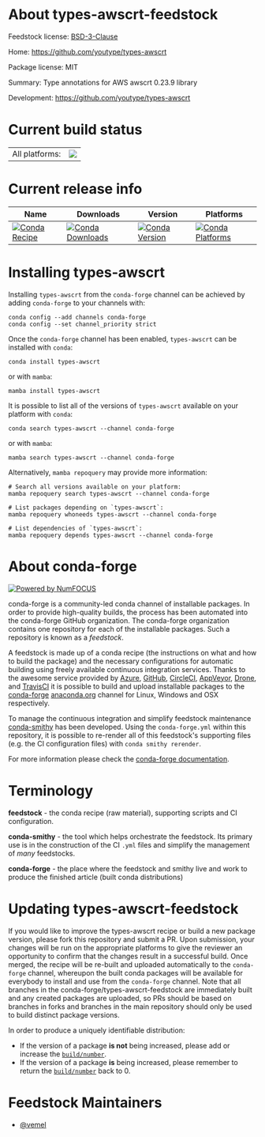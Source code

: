 About types-awscrt-feedstock
============================

Feedstock license: [BSD-3-Clause](https://github.com/conda-forge/types-awscrt-feedstock/blob/main/LICENSE.txt)

Home: https://github.com/youtype/types-awscrt

Package license: MIT

Summary: Type annotations for AWS awscrt 0.23.9 library

Development: https://github.com/youtype/types-awscrt

Current build status
====================


<table><tr><td>All platforms:</td>
    <td>
      <a href="https://dev.azure.com/conda-forge/feedstock-builds/_build/latest?definitionId=16879&branchName=main">
        <img src="https://dev.azure.com/conda-forge/feedstock-builds/_apis/build/status/types-awscrt-feedstock?branchName=main">
      </a>
    </td>
  </tr>
</table>

Current release info
====================

| Name | Downloads | Version | Platforms |
| --- | --- | --- | --- |
| [![Conda Recipe](https://img.shields.io/badge/recipe-types--awscrt-green.svg)](https://anaconda.org/conda-forge/types-awscrt) | [![Conda Downloads](https://img.shields.io/conda/dn/conda-forge/types-awscrt.svg)](https://anaconda.org/conda-forge/types-awscrt) | [![Conda Version](https://img.shields.io/conda/vn/conda-forge/types-awscrt.svg)](https://anaconda.org/conda-forge/types-awscrt) | [![Conda Platforms](https://img.shields.io/conda/pn/conda-forge/types-awscrt.svg)](https://anaconda.org/conda-forge/types-awscrt) |

Installing types-awscrt
=======================

Installing `types-awscrt` from the `conda-forge` channel can be achieved by adding `conda-forge` to your channels with:

```
conda config --add channels conda-forge
conda config --set channel_priority strict
```

Once the `conda-forge` channel has been enabled, `types-awscrt` can be installed with `conda`:

```
conda install types-awscrt
```

or with `mamba`:

```
mamba install types-awscrt
```

It is possible to list all of the versions of `types-awscrt` available on your platform with `conda`:

```
conda search types-awscrt --channel conda-forge
```

or with `mamba`:

```
mamba search types-awscrt --channel conda-forge
```

Alternatively, `mamba repoquery` may provide more information:

```
# Search all versions available on your platform:
mamba repoquery search types-awscrt --channel conda-forge

# List packages depending on `types-awscrt`:
mamba repoquery whoneeds types-awscrt --channel conda-forge

# List dependencies of `types-awscrt`:
mamba repoquery depends types-awscrt --channel conda-forge
```


About conda-forge
=================

[![Powered by
NumFOCUS](https://img.shields.io/badge/powered%20by-NumFOCUS-orange.svg?style=flat&colorA=E1523D&colorB=007D8A)](https://numfocus.org)

conda-forge is a community-led conda channel of installable packages.
In order to provide high-quality builds, the process has been automated into the
conda-forge GitHub organization. The conda-forge organization contains one repository
for each of the installable packages. Such a repository is known as a *feedstock*.

A feedstock is made up of a conda recipe (the instructions on what and how to build
the package) and the necessary configurations for automatic building using freely
available continuous integration services. Thanks to the awesome service provided by
[Azure](https://azure.microsoft.com/en-us/services/devops/), [GitHub](https://github.com/),
[CircleCI](https://circleci.com/), [AppVeyor](https://www.appveyor.com/),
[Drone](https://cloud.drone.io/welcome), and [TravisCI](https://travis-ci.com/)
it is possible to build and upload installable packages to the
[conda-forge](https://anaconda.org/conda-forge) [anaconda.org](https://anaconda.org/)
channel for Linux, Windows and OSX respectively.

To manage the continuous integration and simplify feedstock maintenance
[conda-smithy](https://github.com/conda-forge/conda-smithy) has been developed.
Using the ``conda-forge.yml`` within this repository, it is possible to re-render all of
this feedstock's supporting files (e.g. the CI configuration files) with ``conda smithy rerender``.

For more information please check the [conda-forge documentation](https://conda-forge.org/docs/).

Terminology
===========

**feedstock** - the conda recipe (raw material), supporting scripts and CI configuration.

**conda-smithy** - the tool which helps orchestrate the feedstock.
                   Its primary use is in the construction of the CI ``.yml`` files
                   and simplify the management of *many* feedstocks.

**conda-forge** - the place where the feedstock and smithy live and work to
                  produce the finished article (built conda distributions)


Updating types-awscrt-feedstock
===============================

If you would like to improve the types-awscrt recipe or build a new
package version, please fork this repository and submit a PR. Upon submission,
your changes will be run on the appropriate platforms to give the reviewer an
opportunity to confirm that the changes result in a successful build. Once
merged, the recipe will be re-built and uploaded automatically to the
`conda-forge` channel, whereupon the built conda packages will be available for
everybody to install and use from the `conda-forge` channel.
Note that all branches in the conda-forge/types-awscrt-feedstock are
immediately built and any created packages are uploaded, so PRs should be based
on branches in forks and branches in the main repository should only be used to
build distinct package versions.

In order to produce a uniquely identifiable distribution:
 * If the version of a package **is not** being increased, please add or increase
   the [``build/number``](https://docs.conda.io/projects/conda-build/en/latest/resources/define-metadata.html#build-number-and-string).
 * If the version of a package **is** being increased, please remember to return
   the [``build/number``](https://docs.conda.io/projects/conda-build/en/latest/resources/define-metadata.html#build-number-and-string)
   back to 0.

Feedstock Maintainers
=====================

* [@vemel](https://github.com/vemel/)

